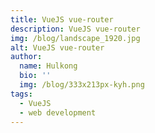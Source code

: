 ```yaml
---
title: VueJS vue-router
description: VueJS vue-router
img: /blog/landscape_1920.jpg
alt: VueJS vue-router
author:
  name: Hulkong
  bio: ''
  img: /blog/333x213px-kyh.png
tags:
  - VueJS
  - web development
---
```

